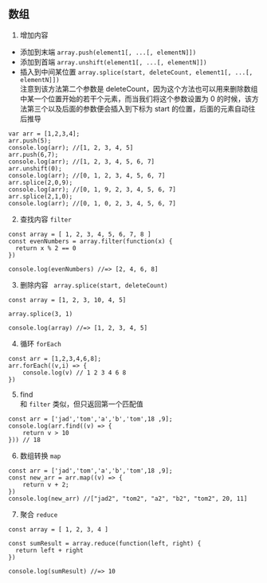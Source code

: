 ## 数组
1. 增加内容
* 添加到末端 `array.push(element1[, ...[, elementN]])`
* 添加到首端  `array.unshift(element1[, ...[, elementN]])`
* 插入到中间某位置 `array.splice(start, deleteCount, element1[, ...[, elementN]]) `  
注意到该方法第二个参数是 deleteCount，因为这个方法也可以用来删除数组中某一个位置开始的若干个元素，而当我们将这个参数设置为 0 的时候，该方法第三个以及后面的参数便会插入到下标为 start 的位置，后面的元素自动往后推导
```
var arr = [1,2,3,4];
arr.push(5); 
console.log(arr); //[1, 2, 3, 4, 5]
arr.push(6,7);
console.log(arr); //[1, 2, 3, 4, 5, 6, 7]
arr.unshift(0);
console.log(arr); //[0, 1, 2, 3, 4, 5, 6, 7]
arr.splice(2,0,9);
console.log(arr); //[0, 1, 9, 2, 3, 4, 5, 6, 7]
arr.splice(2,1,0);
console.log(arr); //[0, 1, 0, 2, 3, 4, 5, 6, 7]
```
2. 查找内容 `filter`
```
const array = [ 1, 2, 3, 4, 5, 6, 7, 8 ]
const evenNumbers = array.filter(function(x) {
  return x % 2 == 0
})

console.log(evenNumbers) //=> [2, 4, 6, 8]
```
3. 删除内容 ` array.splice(start, deleteCount)`
```
const array = [1, 2, 3, 10, 4, 5]

array.splice(3, 1)

console.log(array) //=> [1, 2, 3, 4, 5]
```

4. 循环 `forEach`
```
const arr = [1,2,3,4,6,8];
arr.forEach((v,i) => {
    console.log(v) // 1 2 3 4 6 8
})
```

5. find  
和 `filter` 类似，但只返回第一个匹配值
```
const arr = ['jad','tom','a','b','tom',18 ,9];
console.log(arr.find((v) => {
    return v > 10
})) // 18
```

6. 数组转换 `map`
```
const arr = ['jad','tom','a','b','tom',18 ,9];
const new_arr = arr.map((v) => {
    return v + 2;
})
console.log(new_arr) //["jad2", "tom2", "a2", "b2", "tom2", 20, 11]
```

7. 聚合 `reduce`
```
const array = [ 1, 2, 3, 4 ]

const sumResult = array.reduce(function(left, right) {
  return left + right
})

console.log(sumResult) //=> 10
```